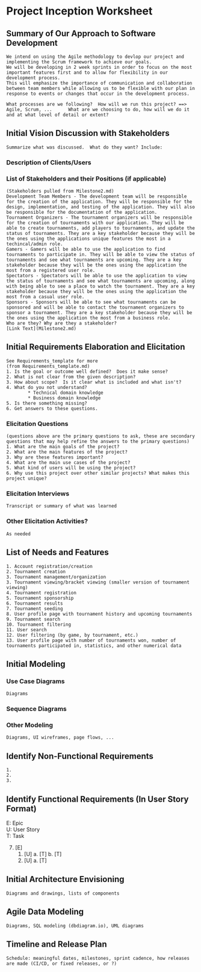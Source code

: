 Project Inception Worksheet
=====================================

## Summary of Our Approach to Software Development
    We intend on using the Agile methodology to devlop our project and implementing the Scrum framework to achieve our goals. 
    We will be developing in 2 week sprints in order to focus on the most important features first and to allow for flexibility in our development process.
    This will emphasize the importance of communication and collaboration between team members while allowing us to be flexible with our plan in response to events or changes that occur in the development process.
    
    What processes are we following?  How will we run this project? ==> Agile, Scrum, ...      What are we choosing to do, how will we do it and at what level of detail or extent?

## Initial Vision Discussion with Stakeholders
    Summarize what was discussed.  What do they want? Include:

### Description of Clients/Users

### List of Stakeholders and their Positions (if applicable)
    (Stakeholders pulled from Milestone2.md)
    Development Team Members - The development team will be responsible for the creation of the application. They will be responsible for the design, implementation, and testing of the application. They will also be responsible for the documentation of the application.
    Tournament Organizers - The tournament organizers will be responsible for the creation of tournaments with our application. They will be able to create tournaments, add players to tournaments, and update the status of tournaments. They are a key stakeholder because they will be the ones using the applications unique features the most in a techincal/admin role. 
    Gamers - Gamers will be able to use the application to find tournaments to participate in. They will be able to view the status of tournaments and see what tournaments are upcoming. They are a key stakeholder because they will be the ones using the application the most from a registered user role.
    Spectators - Spectators will be able to use the application to view the status of tournaments and see what tournaments are upcoming, along with being able to see a place to watch the tournament. They are a key stakeholder because they will be the ones using the application the most from a casual user role.
    Sponsors - Sponsors will be able to see what tournaments can be sponsored and will be able to contact the tournament organizers to sponsor a tournament. They are a key stakeholder because they will be the ones using the application the most from a business role.
    Who are they? Why are they a stakeholder?
    [Link Text](Milestone2.md)

## Initial Requirements Elaboration and Elicitation
    See Requirements_template for more
    (from Requirements_template.md)
    1. Is the goal or outcome well defined?  Does it make sense?
    2. What is not clear from the given description?
    3. How about scope?  Is it clear what is included and what isn't?
    4. What do you not understand?
            * Technical domain knowledge
            * Business domain knowledge
    5. Is there something missing?
    6. Get answers to these questions.

### Elicitation Questions
    (questions above are the primary questions to ask, these are secondary questions that may help refine the answers to the primary questions)
    1. What are the main goals of the project?
    2. What are the main features of the project?
    3. Why are these features important?
    4. What are the main use cases of the project?
    5. What kind of users will be using the project?
    6. Why use this project over other similar projects? What makes this project unique?

### Elicitation Interviews
    Transcript or summary of what was learned

### Other Elicitation Activities?
    As needed

## List of Needs and Features
    1. Account registration/creation
    2. Tournament creation
    3. Tournament management/organization
    3. Tournament viewing/bracket viewing (smaller version of tournament viewing)
    4. Tournament registration
    5. Tournament sponsorship
    6. Tournament results
    7. Tournament seeding
    8. User profile page with tournament history and upcoming tournaments
    9. Tournament search
    10. Tournament filtering
    11. User search
    12. User filtering (by game, by tournament, etc.)
    13. User profile page with number of tournaments won, number of tournaments participated in, statistics, and other numerical data


## Initial Modeling

### Use Case Diagrams
    Diagrams

### Sequence Diagrams

### Other Modeling
    Diagrams, UI wireframes, page flows, ...

## Identify Non-Functional Requirements
    1. 
    2.
    3.

## Identify Functional Requirements (In User Story Format)

E: Epic  
U: User Story  
T: Task  

7. [E] 
    1. [U]
        a. [T]
        b. [T]
    2. [U]
        a. [T]

## Initial Architecture Envisioning
    Diagrams and drawings, lists of components

## Agile Data Modeling
    Diagrams, SQL modeling (dbdiagram.io), UML diagrams

## Timeline and Release Plan
    Schedule: meaningful dates, milestones, sprint cadence, how releases are made (CI/CD, or fixed releases, or ?)
    